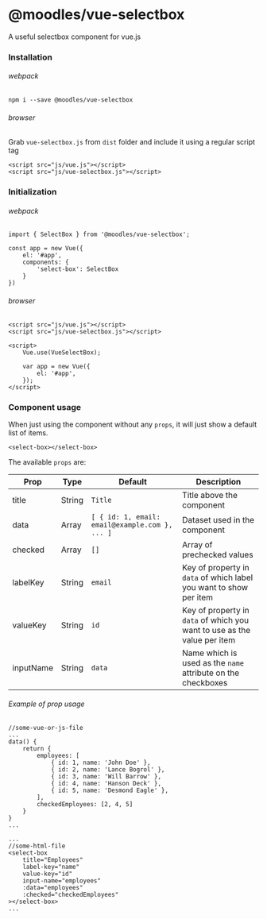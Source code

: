 # @moodles/vue-selectbox

A useful selectbox component for vue.js

### Installation

###### webpack
`npm i --save @moodles/vue-selectbox`

###### browser
Grab `vue-selectbox.js` from `dist` folder and include it using a regular script tag

```
<script src="js/vue.js"></script>
<script src="js/vue-selectbox.js"></script>
```

### Initialization

###### webpack

```
import { SelectBox } from '@moodles/vue-selectbox';

const app = new Vue({
    el: '#app',
    components: {
        'select-box': SelectBox
    }
})
```

###### browser
```
<script src="js/vue.js"></script>
<script src="js/vue-selectbox.js"></script>

<script>
    Vue.use(VueSelectBox);

    var app = new Vue({
        el: '#app',
    });
</script>
```

### Component usage
When just using the component without any `props`, it will just show a default list of items.

```
<select-box></select-box>
```

The available `props` are:

| Prop      | Type   | Default                                        | Description                   |
| --------- | ------ | ---------------------------------------------- | ----------------------------- |
| title     | String | `Title`                                        | Title above the component     |
| data      | Array  | `[ { id: 1, email: email@example.com }, ... ]` | Dataset used in the component |
| checked   | Array  | `[]`                                           | Array of prechecked values    |
| labelKey  | String | `email`                                        | Key of property in `data` of which label you want to show per item |
| valueKey  | String | `id`                                           | Key of property in `data` of which you want to use as the value per item |
| inputName | String | `data`                                         | Name which is used as the `name` attribute on the checkboxes |


###### Example of prop usage

```
//some-vue-or-js-file
...
data() {
    return {
        employees: [
            { id: 1, name: 'John Doe' },
            { id: 2, name: 'Lance Bogrol' },
            { id: 3, name: 'Will Barrow' },
            { id: 4, name: 'Hanson Deck' },
            { id: 5, name: 'Desmond Eagle' },
        ],
        checkedEmployees: [2, 4, 5]
    }
}
...

...
//some-html-file
<select-box
    title="Employees"
    label-key="name"
    value-key="id"
    input-name="employees"
    :data="employees"
    :checked="checkedEmployees"
></select-box>
...
```
